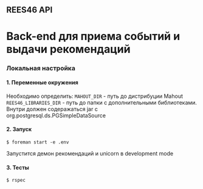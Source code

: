 REES46 API
----------

Back-end для приема событий и выдачи рекомендаций
=================================================

### Локальная настройка

#### 1. Переменные окружения
Необходимо определить:
`MAHOUT_DIR` - путь до дистрибуции Mahout
`REES46_LIBRARIES_DIR` - путь до папки с дополнительными библиотеками. Внутри должен содеражаться jar с org.postgresql.ds.PGSimpleDataSource

#### 2. Запуск
```
$ foreman start -e .env
```
Запустится демон рекомендаций и unicorn в development mode

#### 3. Тесты
```
$ rspec
```
